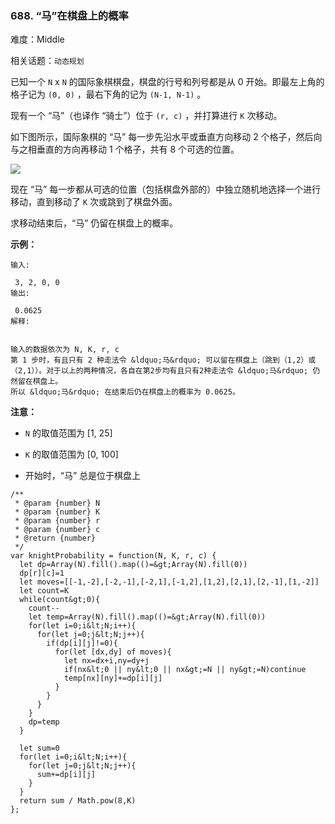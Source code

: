 ### 688. “马”在棋盘上的概率

难度：Middle

相关话题：`动态规划`

已知一个 `N` x `N` 的国际象棋棋盘，棋盘的行号和列号都是从 0 开始。即最左上角的格子记为 `(0, 0)` ，最右下角的记为 `(N-1, N-1)` 。



现有一个 &ldquo;马&rdquo;（也译作 &ldquo;骑士&rdquo;）位于 `(r, c)` ，并打算进行 `K`  次移动。



如下图所示，国际象棋的 &ldquo;马&rdquo; 每一步先沿水平或垂直方向移动 2 个格子，然后向与之相垂直的方向再移动 1 个格子，共有 8 个可选的位置。







![](https://assets.leetcode-cn.com/aliyun-lc-upload/uploads/2018/10/12/knight.png)






现在 &ldquo;马&rdquo; 每一步都从可选的位置（包括棋盘外部的）中独立随机地选择一个进行移动，直到移动了 `K` 次或跳到了棋盘外面。



求移动结束后，&ldquo;马&rdquo; 仍留在棋盘上的概率。







 **示例：** 





```
输入:

 3, 2, 0, 0
输出:

 0.0625
解释:

 
输入的数据依次为 N, K, r, c
第 1 步时，有且只有 2 种走法令 &ldquo;马&rdquo; 可以留在棋盘上（跳到（1,2）或（2,1））。对于以上的两种情况，各自在第2步均有且只有2种走法令 &ldquo;马&rdquo; 仍然留在棋盘上。
所以 &ldquo;马&rdquo; 在结束后仍在棋盘上的概率为 0.0625。

```





 **注意：** 





*  `N`  的取值范围为 [1, 25]

*  `K` 的取值范围为 [0, 100]

* 开始时，&ldquo;马&rdquo; 总是位于棋盘上






```
/**
 * @param {number} N
 * @param {number} K
 * @param {number} r
 * @param {number} c
 * @return {number}
 */
var knightProbability = function(N, K, r, c) {
  let dp=Array(N).fill().map(()=&gt;Array(N).fill(0))
  dp[r][c]=1
  let moves=[[-1,-2],[-2,-1],[-2,1],[-1,2],[1,2],[2,1],[2,-1],[1,-2]]
  let count=K
  while(count&gt;0){
    count--
    let temp=Array(N).fill().map(()=&gt;Array(N).fill(0))
    for(let i=0;i&lt;N;i++){
      for(let j=0;j&lt;N;j++){
        if(dp[i][j]!=0){
          for(let [dx,dy] of moves){
            let nx=dx+i,ny=dy+j
            if(nx&lt;0 || ny&lt;0 || nx&gt;=N || ny&gt;=N)continue
            temp[nx][ny]+=dp[i][j]
          }
        }
      }
    }
    dp=temp
  }

  let sum=0
  for(let i=0;i&lt;N;i++){
    for(let j=0;j&lt;N;j++){
      sum+=dp[i][j]
    }
  }
  return sum / Math.pow(8,K)
};



```
